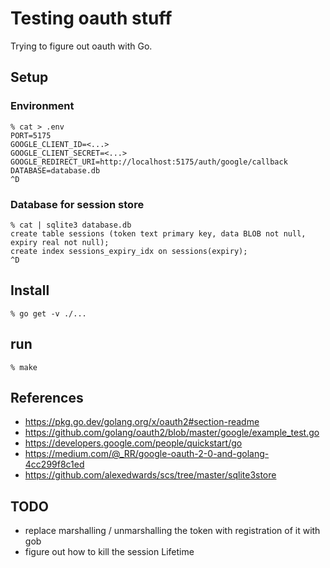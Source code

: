 # Testing oauth stuff

Trying to figure out oauth with Go.

## Setup

### Environment

```shell
% cat > .env
PORT=5175
GOOGLE_CLIENT_ID=<...>
GOOGLE_CLIENT_SECRET=<...>
GOOGLE_REDIRECT_URI=http://localhost:5175/auth/google/callback
DATABASE=database.db
^D
```

### Database for session store

```shell
% cat | sqlite3 database.db
create table sessions (token text primary key, data BLOB not null, expiry real not null);
create index sessions_expiry_idx on sessions(expiry);
^D
```


## Install

```shell
% go get -v ./...
```

## run

```shell
% make
```

## References

-   https://pkg.go.dev/golang.org/x/oauth2#section-readme
-   https://github.com/golang/oauth2/blob/master/google/example_test.go
-   https://developers.google.com/people/quickstart/go
-   https://medium.com/@_RR/google-oauth-2-0-and-golang-4cc299f8c1ed
-   https://github.com/alexedwards/scs/tree/master/sqlite3store


## TODO

-   replace marshalling / unmarshalling the token with registration of it with gob
-   figure out how to kill the session Lifetime
